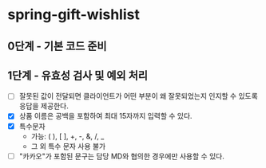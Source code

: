 # spring-gift-wishlist

## 0단계 - 기본 코드 준비

## 1단계 - 유효성 검사 및 예외 처리 
- [ ] 잘못된 값이 전달되면 클라이언트가 어떤 부분이 왜 잘못되었는지 인지할 수 있도록 응답을 제공한다.
- [x] 상품 이름은 공백을 포함하여 최대 15자까지 입력할 수 있다.
- [x] 특수문자
  - 가능: ( ), [ ], +, -, &, /, _
  - 그 외 특수 문자 사용 불가
- [ ] "카카오"가 포함된 문구는 담당 MD와 협의한 경우에만 사용할 수 있다.